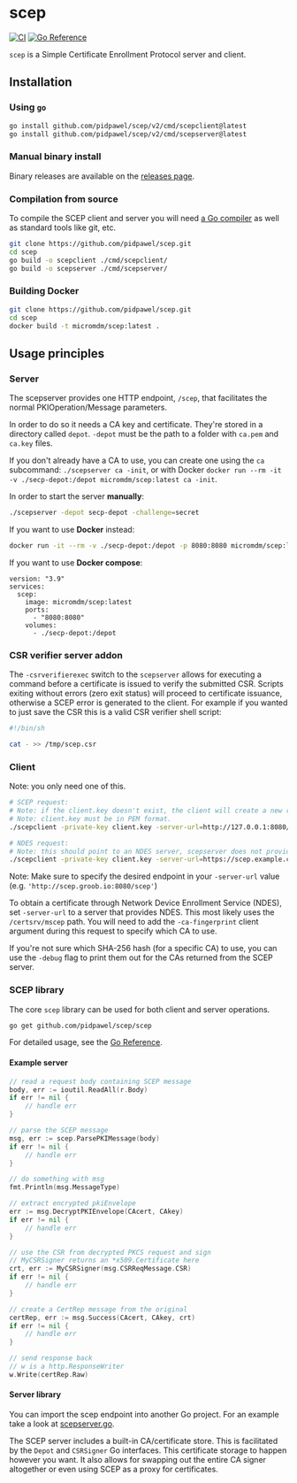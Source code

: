 # scep

[![CI](https://github.com/pidpawel/scep/workflows/CI/badge.svg)](https://github.com/pidpawel/scep/actions)
[![Go Reference](https://pkg.go.dev/badge/github.com/pidpawel/scep/v2.svg)](https://pkg.go.dev/github.com/pidpawel/scep/v2)

`scep` is a Simple Certificate Enrollment Protocol server and client.

## Installation

### Using `go`

```bash
go install github.com/pidpawel/scep/v2/cmd/scepclient@latest
go install github.com/pidpawel/scep/v2/cmd/scepserver@latest
```

### Manual binary install

Binary releases are available on the [releases page](https://github.com/pidpawel/scep/releases).

### Compilation from source

To compile the SCEP client and server you will need [a Go compiler](https://golang.org/dl/) as well as standard tools like git, etc.

```bash
git clone https://github.com/pidpawel/scep.git
cd scep
go build -o scepclient ./cmd/scepclient/
go build -o scepserver ./cmd/scepserver/
```

### Building Docker

```bash
git clone https://github.com/pidpawel/scep.git
cd scep
docker build -t micromdm/scep:latest .
```

## Usage principles

### Server

The scepserver provides one HTTP endpoint, `/scep`, that facilitates the normal PKIOperation/Message parameters.

In order to do so it needs a CA key and certificate. They're stored in a directory called `depot`. `-depot` must be the path to a folder with `ca.pem` and `ca.key` files.

If you don't already have a CA to use, you can create one using the `ca` subcommand: `./scepserver ca -init`, or with Docker `docker run --rm -it -v ./secp-depot:/depot micromdm/scep:latest ca -init`.

In order to start the server **manually**:

```bash
./scepserver -depot secp-depot -challenge=secret
```

If you want to use **Docker** instead:

```bash
docker run -it --rm -v ./secp-depot:/depot -p 8080:8080 micromdm/scep:latest
```

If you want to use **Docker compose**:

```docker-compose
version: "3.9"
services:
  scep:
    image: micromdm/scep:latest
    ports:
      - "8080:8080"
    volumes:
      - ./secp-depot:/depot
```

### CSR verifier server addon

The `-csrverifierexec` switch to the `scepserver` allows for executing a command before a certificate is issued to verify the submitted CSR. Scripts exiting without errors (zero exit status) will proceed to certificate issuance, otherwise a SCEP error is generated to the client. For example if you wanted to just save the CSR this is a valid CSR verifier shell script:

```sh
#!/bin/sh

cat - >> /tmp/scep.csr
```

### Client

Note: you only need one of this.

```bash
# SCEP request:
# Note: if the client.key doesn't exist, the client will create a new rsa private key.
# Note: client.key must be in PEM format.
./scepclient -private-key client.key -server-url=http://127.0.0.1:8080/scep -challenge=secret

# NDES request:
# Note: this should point to an NDES server, scepserver does not provide NDES.
./scepclient -private-key client.key -server-url=https://scep.example.com:4321/certsrv/mscep/ -ca-fingerprint="e3b0c44298fc1c149afbf4c8996fb92427ae41e4649b934ca495991b7852b855"
```

Note: Make sure to specify the desired endpoint in your `-server-url` value (e.g. `'http://scep.groob.io:8080/scep'`)

To obtain a certificate through Network Device Enrollment Service (NDES), set `-server-url` to a server that provides NDES.
This most likely uses the `/certsrv/mscep` path. You will need to add the `-ca-fingerprint` client argument during this request to specify which CA to use.

If you're not sure which SHA-256 hash (for a specific CA) to use, you can use the `-debug` flag to print them out for the CAs returned from the SCEP server.

### SCEP library

The core `scep` library can be used for both client and server operations.

```bash
go get github.com/pidpawel/scep/scep
```

For detailed usage, see the [Go Reference](https://pkg.go.dev/github.com/pidpawel/scep/v2/scep).

#### Example server

```go
// read a request body containing SCEP message
body, err := ioutil.ReadAll(r.Body)
if err != nil {
    // handle err
}

// parse the SCEP message
msg, err := scep.ParsePKIMessage(body)
if err != nil {
    // handle err
}

// do something with msg
fmt.Println(msg.MessageType)

// extract encrypted pkiEnvelope
err := msg.DecryptPKIEnvelope(CAcert, CAkey)
if err != nil {
    // handle err
}

// use the CSR from decrypted PKCS request and sign
// MyCSRSigner returns an *x509.Certificate here
crt, err := MyCSRSigner(msg.CSRReqMessage.CSR)
if err != nil {
    // handle err
}

// create a CertRep message from the original
certRep, err := msg.Success(CAcert, CAkey, crt)
if err != nil {
    // handle err
}

// send response back
// w is a http.ResponseWriter
w.Write(certRep.Raw)
```

#### Server library

You can import the scep endpoint into another Go project. For an example take a look at [scepserver.go](cmd/scepserver/scepserver.go).

The SCEP server includes a built-in CA/certificate store. This is facilitated by the `Depot` and `CSRSigner` Go interfaces. This certificate storage to happen however you want. It also allows for swapping out the entire CA signer altogether or even using SCEP as a proxy for certificates.
